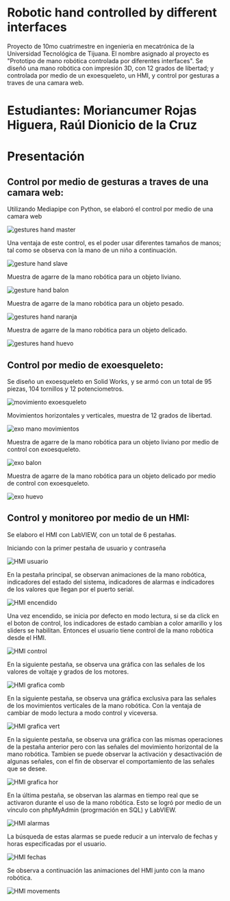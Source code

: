 # Robotic hand controlled by different interfaces
Proyecto de 10mo cuatrimestre en ingenieria en mecatrónica de la Universidad Tecnológica de Tijuana.
El nombre asignado al proyecto es "Prototipo de mano robótica controlada por diferentes interfaces".
Se diseñó una mano robótica con impresión 3D, con 12 grados de libertad; y controlada por medio de un exoesqueleto,
un HMI, y control por gesturas a traves de una camara web.   
# Estudiantes: Moriancumer Rojas Higuera, Raúl Dionicio de la Cruz
# Presentación
## Control por medio de gesturas a traves de una camara web:

Utilizando Mediapipe con Python, se elaboró el control por medio de una camara web

![gestures hand master](https://user-images.githubusercontent.com/82742790/115182570-09327000-a08f-11eb-8371-044b759c23e6.gif)

Una ventaja de este control, es el poder usar diferentes tamaños de manos; tal como se observa con la mano de un niño a continuación.

![gesture hand slave](https://user-images.githubusercontent.com/82742790/115182590-14859b80-a08f-11eb-86ae-44aebf3ac0c3.gif)

Muestra de agarre de la mano robótica para un objeto liviano.

![gesture hand balon](https://user-images.githubusercontent.com/82742790/115182617-2109f400-a08f-11eb-962e-164def2e56a7.gif)

Muestra de agarre de la mano robótica para un objeto pesado.

![gestures hand naranja](https://user-images.githubusercontent.com/82742790/115182632-26673e80-a08f-11eb-9a16-1443bdccc53b.gif)

Muestra de agarre de la mano robótica para un objeto delicado.

![gestures hand huevo](https://user-images.githubusercontent.com/82742790/115182644-2b2bf280-a08f-11eb-8871-a444a09ac431.gif)

## Control por medio de exoesqueleto:

Se diseño un exoesqueleto en Solid Works, y se armó con un total de 95 piezas, 104 tornillos y 12 potenciometros.

![movimiento exoesqueleto](https://user-images.githubusercontent.com/82742790/115182776-6a5a4380-a08f-11eb-9772-e4c7208a5a15.gif)

Movimientos horizontales y verticales, muestra de 12 grados de libertad.

![exo mano movimientos](https://user-images.githubusercontent.com/82742790/115182670-367f1e00-a08f-11eb-87f2-3276b94910a5.gif)

Muestra de agarre de la mano robótica para un objeto liviano por medio de control con exoesqueleto.

![exo balon](https://user-images.githubusercontent.com/82742790/115182795-70e8bb00-a08f-11eb-9748-347191d4e2b5.gif)

Muestra de agarre de la mano robótica para un objeto delicado por medio de control con exoesqueleto.

![exo huevo](https://user-images.githubusercontent.com/82742790/115182809-77773280-a08f-11eb-877f-402088445121.gif)

## Control y monitoreo por medio de un HMI:

Se elaboro el HMI con LabVIEW, con un total de 6 pestañas.

Iniciando con la primer pestaña de usuario y contraseña

![HMI usuario](https://user-images.githubusercontent.com/82742790/115182844-8d84f300-a08f-11eb-8da4-e3381df5c716.gif)

En la pestaña principal, se observan animaciones de la mano robótica, indicadores del estado del sistema, indicadores de alarmas e 
indicadores de los valores que llegan por el puerto serial.

![HMI encendido](https://user-images.githubusercontent.com/82742790/115182855-937ad400-a08f-11eb-8377-4205a007d89b.gif)

Una vez encendido, se inicia por defecto en modo lectura, si se da click en el boton de control, los indicadores de estado cambian a color amarillo
y los sliders se habilitan. Entonces el usuario tiene control de la mano robótica desde el HMI. 

![HMI control](https://user-images.githubusercontent.com/82742790/115182870-98d81e80-a08f-11eb-8e77-fee339e77634.gif)

En la siguiente pestaña, se observa una gráfica con las señales de los valores de voltaje y grados de los motores. 

![HMI grafica comb](https://user-images.githubusercontent.com/82742790/115182892-a42b4a00-a08f-11eb-9517-4715e59f56b0.gif)

En la siguiente pestaña, se observa una gráfica exclusiva para las señales de los movimientos verticales de la mano robótica. Con la ventaja de cambiar de modo lectura a modo control y viceversa.

![HMI grafica vert](https://user-images.githubusercontent.com/82742790/115182911-aa212b00-a08f-11eb-9049-3a928799deeb.gif)

En la siguiente pestaña, se observa una gráfica con las mismas operaciones de la pestaña anterior pero con las señales del movimiento horizontal de la mano robótica. Tambien se puede observar la activación y desactivación de algunas señales, con el fin de observar el comportamiento de las señales que se desee. 

![HMI grafica hor](https://user-images.githubusercontent.com/82742790/115182924-adb4b200-a08f-11eb-8ddf-2337062b6147.gif)

En la última pestaña, se observan las alarmas en tiempo real que se activaron durante el uso de la mano robótica. Esto se logró por medio de un vínculo con phpMyAdmin (progrmación en SQL) y LabVIEW.

![HMI alarmas](https://user-images.githubusercontent.com/82742790/115182941-b6a58380-a08f-11eb-87bf-97b22d65b543.gif)

La búsqueda de estas alarmas se puede reducir a un intervalo de fechas y horas especificadas por el usuario.

![HMI fechas](https://user-images.githubusercontent.com/82742790/115182952-bc9b6480-a08f-11eb-8d28-1ca9529a7a6c.gif)

Se observa a continuación las animaciones del HMI junto con la mano robótica. 

![HMI movements](https://user-images.githubusercontent.com/82742790/115182973-c624cc80-a08f-11eb-9ec5-99ccf357fa92.gif)
